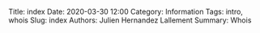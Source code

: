 Title: index
Date: 2020-03-30 12:00
Category: Information
Tags: intro, whois
Slug: index
Authors: Julien Hernandez Lallement
Summary: Whois